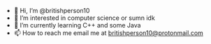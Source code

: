 - 👋 Hi, I’m @britishperson10
- 👀 I’m interested in computer science or sumn idk
- 🌱 I’m currently learning C++ and some Java
- 📫 How to reach me email me at britishperson10@protonmail.com 

<!---
britishperson10/britishperson10 is a ✨ special ✨ repository because its `README.md` (this file) appears on your GitHub profile.
You can click the Preview link to take a look at your changes.
--->
